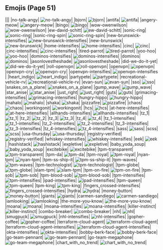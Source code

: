 
## Emojis (Page 51)
|||
|no-talk-angy| ![no-talk-angy](/output/no-talk-angy.png)|
|bjorn| ![bjorn](/output/bjorn.png)|
|antifa| ![antifa](/output/antifa.png)|
|angery-meow| ![angery-meow](/output/angery-meow.png)|
|bingo| ![bingo](/output/bingo.png)|
|wow-owenwilson| ![wow-owenwilson](/output/wow-owenwilson.png)|
|ew-david-schitt| ![ew-david-schitt](/output/ew-david-schitt.png)|
|sonic-ring| ![sonic-ring](/output/sonic-ring.png)|
|sonic-ring-spin| ![sonic-ring-spin](/output/sonic-ring-spin.gif)|
|new-brunswick-intensifies| ![new-brunswick-intensifies](/output/new-brunswick-intensifies.gif)|
|new-brunswick| ![new-brunswick](/output/new-brunswick.png)|
|home-intensifies| ![home-intensifies](/output/home-intensifies.gif)|
|cinc| ![cinc](/output/cinc.png)|
|cinc-intensifies| ![cinc-intensifies](/output/cinc-intensifies.gif)|
|tired-parrot| ![tired-parrot](/output/tired-parrot)|
|yoo-hoo| ![yoo-hoo](/output/yoo-hoo.png)|
|dominos-intensifies| ![dominos-intensifies](/output/dominos-intensifies.gif)|
|dominos| ![dominos](/output/dominos.png)|
|jasonlovestheshade| ![jasonlovestheshade](/output/jasonlovestheshade.png)|
|did-we-do-it-yet| ![did-we-do-it-yet](/output/did-we-do-it-yet.png)|
|roll-openvpn| ![roll-openvpn](/output/roll-openvpn.gif)|
|openvpn| ![openvpn](/output/openvpn.png)|
|openvpn-cry| ![openvpn-cry](/output/openvpn-cry.gif)|
|openvpn-intensifies| ![openvpn-intensifies](/output/openvpn-intensifies.gif)|
|heart_indigo| ![heart_indigo](/output/heart_indigo.png)|
|partypete| ![partypete](/output/partypete.gif)|
|recreational-vehicle-rv| ![recreational-vehicle-rv](/output/recreational-vehicle-rv.png)|
|evan-sun| ![evan-sun](/output/evan-sun.png)|
|sso| ![sso](/output/sso.png)|
|snakes_on_a_plane| ![snakes_on_a_plane](/output/snakes_on_a_plane.png)|
|gump_wave| ![gump_wave](/output/gump_wave.gif)|
|star_anise| ![star_anise](/output/star_anise.jpg)|
|just_right| ![just_right](/output/just_right.png)|
|guts| ![guts](/output/guts.png)|
|grimacing-intensifies| ![grimacing-intensifies](/output/grimacing-intensifies.gif)|
|hungry-hippo| ![hungry-hippo](/output/hungry-hippo.gif)|
|mahalo| ![mahalo](/output/mahalo)|
|shaka| ![shaka](/output/shaka)|
|pizzafire| ![pizzafire](/output/pizzafire.jpg)|
|chaos| ![chaos](/output/chaos.png)|
|workingonit| ![workingonit](/output/workingonit.gif)|
|hcs| ![hcs](/output/hcs.png)|
|at-here-intensifies| ![at-here-intensifies](/output/at-here-intensifies.gif)|
|allhands-intensifies| ![allhands-intensifies](/output/allhands-intensifies.gif)|
|tz_1| ![tz_1](/output/tz_1.png)|
|tz_2| ![tz_2](/output/tz_2.png)|
|tz_3| ![tz_3](/output/tz_3.png)|
|tz_4| ![tz_4](/output/tz_4.png)|
|tz_1-intensifies| ![tz_1-intensifies](/output/tz_1-intensifies.gif)|
|tz_2-intensifies| ![tz_2-intensifies](/output/tz_2-intensifies.gif)|
|tz_3-intensifies| ![tz_3-intensifies](/output/tz_3-intensifies.gif)|
|tz_4-intensifies| ![tz_4-intensifies](/output/tz_4-intensifies.gif)|
|sass| ![sass](/output/sass.png)|
|scss| ![scss](/output/scss)|
|usa-thursday| ![usa-thursday](/output/usa-thursday)|
|registry-verified| ![registry-verified](/output/registry-verified.png)|
|whiskey-intensifies| ![whiskey-intensifies](/output/whiskey-intensifies.gif)|
|eek| ![eek](/output/eek.png)|
|hashistack| ![hashistack](/output/hashistack.png)|
|expletive| ![expletive](/output/expletive.png)|
|baby_yoda_soup| ![baby_yoda_soup](/output/baby_yoda_soup.gif)|
|excitebike| ![excitebike](/output/excitebike.gif)|
|tpm-transparent| ![tpm-transparent](/output/tpm-transparent.png)|
|tpm-da| ![tpm-da](/output/tpm-da.png)|
|tpm-royal| ![tpm-royal](/output/tpm-royal.png)|
|nyan-tpm| ![nyan-tpm](/output/nyan-tpm.gif)|
|tpm-ss-ship-it| ![tpm-ss-ship-it](/output/tpm-ss-ship-it.png)|
|tpm-waves| ![tpm-waves](/output/tpm-waves.gif)|
|tpm-technologist| ![tpm-technologist](/output/tpm-technologist.png)|
|tpm-globe| ![tpm-globe](/output/tpm-globe.gif)|
|slam-tpm| ![slam-tpm](/output/slam-tpm.png)|
|tpm-on-fire| ![tpm-on-fire](/output/tpm-on-fire.gif)|
|tpm-sob| ![tpm-sob](/output/tpm-sob.png)|
|tpm-blood-sob| ![tpm-blood-sob](/output/tpm-blood-sob.png)|
|tpm-intensifies| ![tpm-intensifies](/output/tpm-intensifies.gif)|
|ipad-intensifies| ![ipad-intensifies](/output/ipad-intensifies.gif)|
|tpm-queen| ![tpm-queen](/output/tpm-queen)|
|tpm-king| ![tpm-king](/output/tpm-king)|
|fingers_crossed-intensifies| ![fingers_crossed-intensifies](/output/fingers_crossed-intensifies.gif)|
|hydra| ![hydra](/output/hydra.png)|
|money-button| ![money-button](/output/money-button.gif)|
|giants| ![giants](/output/giants)|
|carmen-sandiego| ![carmen-sandiego](/output/carmen-sandiego.png)|
|iamlooking| ![iamlooking](/output/iamlooking.jpg)|
|the-more-you-know| ![the-more-you-know](/output/the-more-you-know.png)|
|moana| ![moana](/output/moana.png)|
|moana-intensifies| ![moana-intensifies](/output/moana-intensifies.gif)|
|killer-instinct| ![killer-instinct](/output/killer-instinct.png)|
|combo-breaker| ![combo-breaker](/output/combo-breaker.png)|
|nhl| ![nhl](/output/nhl.png)|
|smugpuck| ![smugpuck](/output/smugpuck.png)|
|nhl-intensifies| ![nhl-intensifies](/output/nhl-intensifies.gif)|
|gopher-coffee| ![gopher-coffee](/output/gopher-coffee.gif)|
|terraform-cloud-agent| ![terraform-cloud-agent](/output/terraform-cloud-agent)|
|terraform-cloud-agent-intensifies| ![terraform-cloud-agent-intensifies](/output/terraform-cloud-agent-intensifies)|
|okta-intensifies| ![okta-intensifies](/output/okta-intensifies.gif)|
|bobby-berk-face| ![bobby-berk-face](/output/bobby-berk-face.png)|
|go-team-pennant| ![go-team-pennant](/output/go-team-pennant.png)|
|go-team-megaphone| ![go-team-megaphone](/output/go-team-megaphone.png)|
|chart_with_no_trend| ![chart_with_no_trend](/output/chart_with_no_trend.png)|